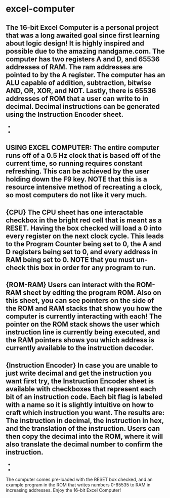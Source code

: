 # excel-computer
The 16-bit Excel Computer is a personal project that was a long awaited goal since first learning about logic design! It is highly inspired and possible due to the amazing nandgame.com. 
The computer has two registers A and D, and 65536 addresses of RAM. The ram addresses are pointed to by the A register. The computer has an ALU capable of addition, subtraction, bitwise AND, OR, XOR, and NOT.
Lastly, there is 65536 addresses of ROM that a user can write to in decimal. Decimal instructions can be generated using the Instruction Encoder sheet.
-
-
-
USING EXCEL COMPUTER:
The entire computer runs off of a 0.5 Hz clock that is based off of the current time, so running requires constant refreshing. This can be achieved by the user holding down the F9 key.
NOTE that this is a resource intensive method of recreating a clock, so most computers do not like it very much.
-
{CPU}
The CPU sheet has one interactable checkbox in the bright red cell that is meant as a RESET. Having the box checked will load a 0 into every register on the next clock cycle.
This leads to the Program Counter being set to 0, the A and D registers being set to 0, and every address in RAM being set to 0.
NOTE that you must un-check this box in order for any program to run.
-
{ROM-RAM}
Users can interact with the ROM-RAM sheet by editing the program ROM. Also on this sheet, you can see pointers on the side of the ROM and RAM stacks that show you how the computer is currently interacting with each!
The pointer on the ROM stack shows the user which instruction line is currently being executed, and the RAM pointers shows you which address is currently available to the instruction decoder.
-
{Instruction Encoder}
In case you are unable to just write decimal and get the instruction you want first try, the Instruction Encoder sheet is available with checkboxes that represent each bit of an instruction code. Each bit flag is labeled
with a name so it is slightly intuitive on how to craft which instruction you want. The results are: The instruction in decimal, the instruction in hex, and the translation of the instruction. Users can then copy the decimal
into the ROM, where it will also translate the decimal number to confirm the instruction.
-
-
-
The computer comes pre-loaded with the RESET box checked, and an example program in the ROM that writes numbers 0-65535 to RAM in increasing addresses.
Enjoy the 16-bit Excel Computer!
